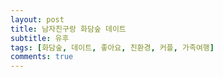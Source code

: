 ```yaml
---
layout: post
title: 남자친구랑 화담숲 데이트
subtitle: 유후
tags: [화담숲, 데이트, 좋아요, 친환경, 커플, 가족여행]
comments: true
---
```

